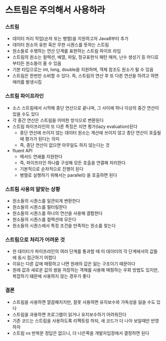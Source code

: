 #  스트림은 주의해서 사용하라

### 스트림
  - 데이터 처리 작업(순차 또는 병렬)을 지원하고자 Java8부터 추가
  - 데이터 원소의 유한 혹은 무한 시퀀스를 뜻하는 스트림
  - 원소들로 수행하는 연산 단계를 표현하는 스트림 파이프 라임
  - 스트림의 원소는 컬렉션, 배열, 파일, 정규표현식 패턴 매처, 난수 생성기 등 어디로부터든 원소들이 올 수 있음
  - 기본 타입으로는 int, long, double을 지원하며, 객체 참조도 원소가 될 수 있음
  - 스트림은 한번만 소비할 수 있다. 즉, 스트림의 연산 후 또 다른 연산을 하려고 하면 에러를 발생시킴

### 스트림 파이프라인
  - 소스 스트림에서 시작해 종단 연산으로 끝나며, 그 사이에 하나 이상의 중간 연산이 있을 수도 있다
  - 각 중간 연산은 스트림을 어떠한 방식으로 변환된다
  - 스트림 파이프라인의 또 다른 특징은 지연 평가(lazy evaluation)된다
    - 종단 연산에 쓰이지 않는 데이터 원소는 계산에 쓰이지 않고 종단 연산이 호출될때 평가가 된다는 의미
    - 즉, 종단 연산이 없으면 아무일도 하지 않는다는 것
  - fluent API
    - 메서드 연쇄를 지원한다
    - 즉, 파이프라인 하나를 구성해 모든 호출을 연결해 처리한다
    - 기본적으로 순차적으로 진행이 된다
    - 병렬로 실행하기 위해서는 parallel() 을 호출하면 된다
   
### 스트림 사용의 알맞는 상황
  - 원소들의 시퀀스를 일관되게 변환한다
  - 원소들의 시퀀스를 필터링한다
  - 원소들의 시퀀스를 하나의 연산을 사용해 결합한다
  - 원소들의 시퀀스를 컬렉션에 모은다
  - 원소들의 시퀀스에서 특정 조건을 만족하는 원소를 찾는다

### 스트림으로 처리가 어려운 것
  - 한 데이터가 파이프라인의 여러 단계를 통과할 때 이 데이터의 각 단계에서의 값들에 동시 접근하기 어렵다
  - 이유는 다른 값에 매핑하고 나면 원래의 값은 잃는 구조이기 때문이다
  - 원래 값과 새로운 값의 쌍을 저장하는 객체를 사용해 매핑하는 우회 방법도 있지만, 복잡하기 떄문에 사용하지 않는 경우가 좋다

### 결론
  - 스트림을 사용하면 깔끔해지지만, 잘못 사용하면 유지보수와 가독성을 잃을 수도 있다
  - 스트림을 과용하면 프로그램이 읽거나 유지보수하기 어려워진다
  - 기존 코드는 스트림을 사용하도록 리팩토링 하되, 새 코드가 더 나아 보일때만 반영하자
  - 스트림 vs 반복문 정답은 없으니, 더 나은쪽을 개발자입장에서 결정하면 된다
